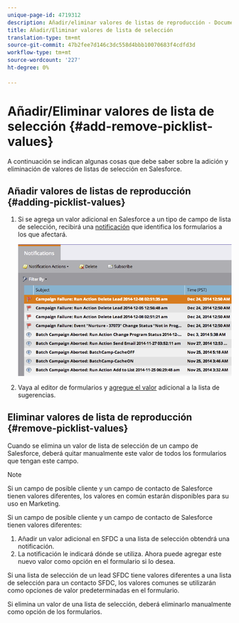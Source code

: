 ```yaml
---
unique-page-id: 4719312
description: Añadir/eliminar valores de listas de reproducción - Documentos de marketing - Documentación del producto
title: Añadir/Eliminar valores de lista de selección
translation-type: tm+mt
source-git-commit: 47b2fee7d146c3dc558d4bbb10070683f4cdfd3d
workflow-type: tm+mt
source-wordcount: '227'
ht-degree: 0%

---
```



# Añadir/Eliminar valores de lista de selección {#add-remove-picklist-values}

A continuación se indican algunas cosas que debe saber sobre la adición y eliminación de valores de listas de selección en Salesforce.

## Añadir valores de listas de reproducción {#adding-picklist-values}

1. Si se agrega un valor adicional en Salesforce a un tipo de campo de lista de selección, recibirá una [notificación](../../../product-docs/core-marketo-concepts/miscellaneous/understanding-notifications.md) que identifica los formularios a los que afectará.

   ![](assets/image2015-1-21-14-3a4-3a7.png)

1. Vaya al editor de formularios y [agregue el valor](../../../product-docs/demand-generation/forms/form-actions/add-a-country-picklist-to-your-form.md) adicional a la lista de sugerencias.

## Eliminar valores de lista de reproducción {#remove-picklist-values}

Cuando se elimina un valor de lista de selección de un campo de Salesforce, deberá quitar manualmente este valor de todos los formularios que tengan este campo.

>[!NOTE]
>
>Si un campo de posible cliente y un campo de contacto de Salesforce tienen valores diferentes, los valores en común estarán disponibles para su uso en Marketing.

Si un campo de posible cliente y un campo de contacto de Salesforce tienen valores diferentes:

1. Añadir un valor adicional en SFDC a una lista de selección obtendrá una notificación.
1. La notificación le indicará dónde se utiliza. Ahora puede agregar este nuevo valor como opción en el formulario si lo desea.

Si una lista de selección de un lead SFDC tiene valores diferentes a una lista de selección para un contacto SFDC, los valores comunes se utilizarán como opciones de valor predeterminadas en el formulario.

Si elimina un valor de una lista de selección, deberá eliminarlo manualmente como opción de los formularios.
